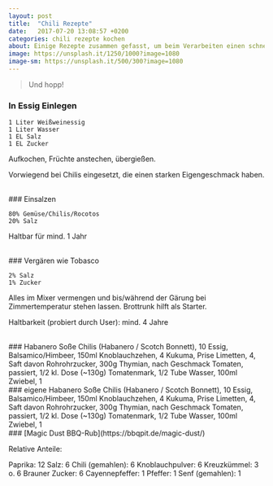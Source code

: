 ```yaml
---
layout: post
title:  "Chili Rezepte"
date:   2017-07-20 13:08:57 +0200
categories: chili rezepte kochen
about: Einige Rezepte zusammen gefasst, um beim Verarbeiten einen schnellen Überblick zu gewinnen
image: https://unsplash.it/1250/1000?image=1080
image-sm: https://unsplash.it/500/300?image=1080
---
```


> Und hopp!

### In Essig Einlegen

    1 Liter Weißweinessig
    1 Liter Wasser
    1 EL Salz
    1 EL Zucker

Aufkochen, Früchte anstechen, übergießen.

Vorwiegend bei Chilis eingesetzt, die einen starken Eigengeschmack haben.

<br>
### Einsalzen

    80% Gemüse/Chilis/Rocotos
    20% Salz

Haltbar für mind. 1 Jahr

<br>
### Vergären wie Tobasco

    2% Salz
    1% Zucker

Alles im Mixer vermengen und bis/während der Gärung bei Zimmertemperatur stehen lassen.
Brottrunk hilft als Starter.

Haltbarkeit (probiert durch User): mind. 4 Jahre

<br>
### Habanero Soße
Chilis (Habanero / Scotch Bonnett), 10
Essig, Balsamico/Himbeer, 150ml
Knoblauchzehen, 4
Kukuma, Prise
Limetten, 4, Saft davon
Rohrohrzucker, 300g
Thymian, nach Geschmack
Tomaten, passiert, 1/2 kl. Dose (~130g)
Tomatenmark, 1/2 Tube
Wasser, 100ml
Zwiebel, 1

<br>
### eigene Habanero Soße
Chilis (Habanero / Scotch Bonnett), 10
Essig, Balsamico/Himbeer, 150ml
Knoblauchzehen, 4
Kukuma, Prise
Limetten, 4, Saft davon
Rohrohrzucker, 300g
Thymian, nach Geschmack
Tomaten, passiert, 1/2 kl. Dose (~130g)
Tomatenmark, 1/2 Tube
Wasser, 100ml
Zwiebel, 1

<br>
### [Magic Dust BBQ-Rub](https://bbqpit.de/magic-dust/)

Relative Anteile:

Paprika: 12
Salz: 6
Chili (gemahlen): 6
Knoblauchpulver: 6
Kreuzkümmel: 3 o. 6
Brauner Zucker: 6
Cayennepfeffer: 1
Pfeffer: 1
Senf (gemahlen): 1
